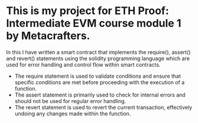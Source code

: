 # This is my project for ETH Proof: Intermediate EVM course module 1 by Metacrafters.

In this I have written a smart contract that implements the require(), assert() and revert() statements using the solidity programming language which are used for error handling and control flow within smart contracts.

- The require statement is used to validate conditions and ensure that specific conditions are met before proceeding with the execution of a function.
- The assert statement is primarily used to check for internal errors and should not be used for regular error handling.
- The revert statement is used to revert the current transaction, effectively undoing any changes made within the function. 
